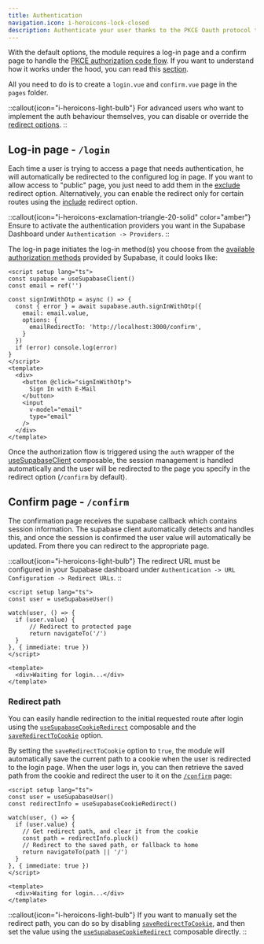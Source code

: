 ```yaml
---
title: Authentication
navigation.icon: i-heroicons-lock-closed
description: Authenticate your user thanks to the PKCE Oauth protocol that enables secure exchange of refresh and access tokens between an application and the authorization server
---
```


With the default options, the module requires a log-in page and a confirm page to handle the [PKCE authorization code flow](https://supabase.com/docs/guides/resources/glossary#pkce). If you want to understand how it works under the hood, you can read this [section](https://supabase.com/docs/guides/auth/server-side-rendering#understanding-the-authentication-flow).

All you need to do is to create a `login.vue` and `confirm.vue` page in the `pages` folder.

::callout{icon="i-heroicons-light-bulb"}
For advanced users who want to implement the auth behaviour themselves, you can disable or override the [redirect options](/get-started#redirect).
::

## Log-in page - `/login`

Each time a user is trying to access a page that needs authentication, he will automatically be redirected to the configured log in page. If you want to allow access to "public" page, you just need to add them in the [exclude](/get-started#redirectoptions) redirect option. Alternatively, you can enable the redirect only for certain routes using the [include](/get-started#redirectoptions) redirect option.

::callout{icon="i-heroicons-exclamation-triangle-20-solid" color="amber"}
Ensure to activate the authentication providers you want in the Supabase Dashboard under `Authentication -> Providers`.
::

The log-in page initiates the log-in method(s) you choose from the [available authorization methods](https://supabase.com/docs/reference/javascript/auth-signinwithpassword) provided by Supabase, it could looks like:

```vue [pages/login.vue]
<script setup lang="ts">
const supabase = useSupabaseClient()
const email = ref('')

const signInWithOtp = async () => {
  const { error } = await supabase.auth.signInWithOtp({
    email: email.value,
    options: {
      emailRedirectTo: 'http://localhost:3000/confirm',
    }
  })
  if (error) console.log(error)
}
</script>
<template>
  <div>
    <button @click="signInWithOtp">
      Sign In with E-Mail
    </button>
    <input
      v-model="email"
      type="email"
    />
  </div>
</template>
```

Once the authorization flow is triggered using the `auth` wrapper of the [useSupabaseClient](/usage/composables/usesupabaseclient) composable, the session management is handled automatically and the user will be redirected to the page you specify in the redirect option (`/confirm` by default).

## Confirm page - `/confirm`

The confirmation page receives the supabase callback which contains session information. The supabase client automatically detects and handles this, and once the session is confirmed the user value will automatically be updated. From there you can redirect to the appropriate page.

::callout{icon="i-heroicons-light-bulb"}
The redirect URL must be configured in your Supabase dashboard under `Authentication -> URL Configuration -> Redirect URLs`.
::

```vue [pages/confirm.vue]
<script setup lang="ts">
const user = useSupabaseUser()

watch(user, () => {
  if (user.value) {
      // Redirect to protected page
      return navigateTo('/')
  }
}, { immediate: true })
</script>

<template>
  <div>Waiting for login...</div>
</template>
```

### Redirect path

You can easily handle redirection to the initial requested route after login using the [`useSupabaseCookieRedirect`](/usage/composables/usesupabasecookieredirect) composable and the [`saveRedirectToCookie`](/get-started#redirectoptions) option.

By setting the `saveRedirectToCookie` option to `true`, the module will automatically save the current path to a cookie when the user is redirected to the login page. When the user logs in, you can then retrieve the saved path from the cookie and redirect the user to it on the [`/confirm`](/authentication#confirm-page-confirm) page:

```vue [pages/confirm.vue]
<script setup lang="ts">
const user = useSupabaseUser()
const redirectInfo = useSupabaseCookieRedirect()

watch(user, () => {
  if (user.value) {
    // Get redirect path, and clear it from the cookie
    const path = redirectInfo.pluck()
    // Redirect to the saved path, or fallback to home
    return navigateTo(path || '/') 
  }
}, { immediate: true })
</script>

<template>
  <div>Waiting for login...</div>
</template>
```

::callout{icon="i-heroicons-light-bulb"}
If you want to manually set the redirect path, you can do so by disabling [`saveRedirectToCookie`](/get-started#redirectoptions), and then set the value using the  [`useSupabaseCookieRedirect`](/usage/composables/usesupabasecookieredirect) composable directly.
::
